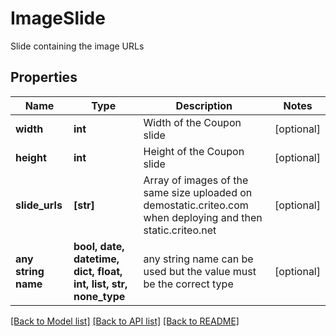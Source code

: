# ImageSlide

Slide containing the image URLs

## Properties
Name | Type | Description | Notes
------------ | ------------- | ------------- | -------------
**width** | **int** | Width of the Coupon slide | [optional] 
**height** | **int** | Height of the Coupon slide | [optional] 
**slide_urls** | **[str]** | Array of images of the same size uploaded on demostatic.criteo.com when deploying and then static.criteo.net | [optional] 
**any string name** | **bool, date, datetime, dict, float, int, list, str, none_type** | any string name can be used but the value must be the correct type | [optional]

[[Back to Model list]](../README.md#documentation-for-models) [[Back to API list]](../README.md#documentation-for-api-endpoints) [[Back to README]](../README.md)


